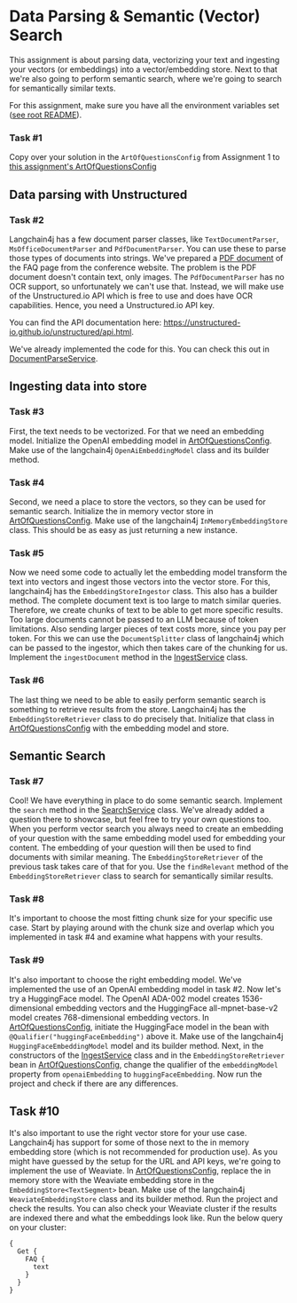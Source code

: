 # Data Parsing & Semantic (Vector) Search
This assignment is about parsing data, vectorizing your text and ingesting your vectors (or embeddings) into a vector/embedding store.
Next to that we're also going to perform semantic search, where we're going to search for semantically similar texts.

For this assignment, make sure you have all the environment variables set ([see root README](../README.md)).

### Task #1
Copy over your solution in the `ArtOfQuestionsConfig` from Assignment 1 to [this assignment's ArtOfQuestionsConfig](src/main/java/eu/luminis/artofquestionsjava/config/ArtOfQuestionsConfig.java)

## Data parsing with Unstructured
### Task #2
Langchain4j has a few document parser classes, like `TextDocumentParser`, `MsOfficeDocumentParser` and `PdfDocumentParser`.
You can use these to parse those types of documents into strings. We've prepared a [PDF document](src/main/resources/data/faq.pdf) of the FAQ page from the conference website.
The problem is the PDF document doesn't contain text, only images. The `PdfDocumentParser` has no OCR support, so unfortunately we can't use that.
Instead, we will make use of the Unstructured.io API which is free to use and does have OCR capabilities. Hence, you need a Unstructured.io API key.

You can find the API documentation here: https://unstructured-io.github.io/unstructured/api.html.

We've already implemented the code for this. You can check this out in [DocumentParseService](src/main/java/eu/luminis/artofquestionsjava/service/DocumentParseService.java).

## Ingesting data into store
### Task #3
First, the text needs to be vectorized. For that we need an embedding model. Initialize the OpenAI embedding model in [ArtOfQuestionsConfig](src/main/java/eu/luminis/artofquestionsjava/config/ArtOfQuestionsConfig.java).
Make use of the langchain4j `OpenAiEmbeddingModel` class and its builder method.

### Task #4
Second, we need a place to store the vectors, so they can be used for semantic search. Initialize the in memory vector store in [ArtOfQuestionsConfig](src/main/java/eu/luminis/artofquestionsjava/config/ArtOfQuestionsConfig.java).
Make use of the langchain4j `InMemoryEmbeddingStore` class. This should be as easy as just returning a new instance.

### Task #5
Now we need some code to actually let the embedding model transform the text into vectors and ingest those vectors into the vector store.
For this, langchain4j has the `EmbeddingStoreIngestor` class. This also has a builder method.
The complete document text is too large to match similar queries. Therefore, we create chunks of text to be able to get more specific results.
Too large documents cannot be passed to an LLM because of token limitations. Also sending larger pieces of text costs more, since you pay per token.
For this we can use the `DocumentSplitter` class of langchain4j which can be passed to the ingestor, which then takes care of the chunking for us.
Implement the `ingestDocument` method in the [IngestService](src/main/java/eu/luminis/artofquestionsjava/service/IngestService.java) class.

### Task #6
The last thing we need to be able to easily perform semantic search is something to retrieve results from the store. Langchain4j has the `EmbeddingStoreRetriever` class to do precisely that.
Initialize that class in [ArtOfQuestionsConfig](src/main/java/eu/luminis/artofquestionsjava/config/ArtOfQuestionsConfig.java) with the embedding model and store.

## Semantic Search
### Task #7
Cool! We have everything in place to do some semantic search. Implement the `search` method in the [SearchService](src/main/java/eu/luminis/artofquestionsjava/service/SearchService.java) class.
We've already added a question there to showcase, but feel free to try your own questions too.
When you perform vector search you always need to create an embedding of your question with the same embedding model used for embedding your content.
The embedding of your question will then be used to find documents with similar meaning. The `EmbeddingStoreRetriever` of the previous task takes care of that for you.
Use the `findRelevant` method of the `EmbeddingStoreRetriever` class to search for semantically similar results.

### Task #8
It's important to choose the most fitting chunk size for your specific use case. Start by playing around with the chunk size and overlap which you implemented in task #4 and examine what happens with your results.

### Task #9
It's also important to choose the right embedding model. We've implemented the use of an OpenAI embedding model in task #2. Now let's try a HuggingFace model.
The OpenAI ADA-002 model creates 1536-dimensional embedding vectors and the HuggingFace all-mpnet-base-v2 model creates 768-dimensional embedding vectors.
In [ArtOfQuestionsConfig](src/main/java/eu/luminis/artofquestionsjava/config/ArtOfQuestionsConfig.java), initiate the HuggingFace model in the bean with `@Qualifier("huggingFaceEmbedding")` above it. Make use of the langchain4j `HuggingFaceEmbeddingModel` model and its builder method.
Next, in the constructors of the [IngestService](src/main/java/eu/luminis/artofquestionsjava/service/IngestService.java) class and in the `EmbeddingStoreRetriever` bean in [ArtOfQuestionsConfig](src/main/java/eu/luminis/artofquestionsjava/config/ArtOfQuestionsConfig.java), change the qualifier of the `embeddingModel` property from `openaiEmbedding` to `huggingFaceEmbedding`.
Now run the project and check if there are any differences.

## Task #10
It's also important to use the right vector store for your use case. Langchain4j has support for some of those next to the in memory embedding store (which is not recommended for production use).
As you might have guessed by the setup for the URL and API keys, we're going to implement the use of Weaviate.
In [ArtOfQuestionsConfig](src/main/java/eu/luminis/artofquestionsjava/config/ArtOfQuestionsConfig.java), replace the in memory store with the Weaviate embedding store in the `EmbeddingStore<TextSegment>` bean. Make use of the langchain4j `WeaviateEmbeddingStore` class and its builder method.
Run the project and check the results. You can also check your Weaviate cluster if the results are indexed there and what the embeddings look like.
Run the below query on your cluster:
```
{
  Get {
    FAQ {
      text
    }
  }
}
```
